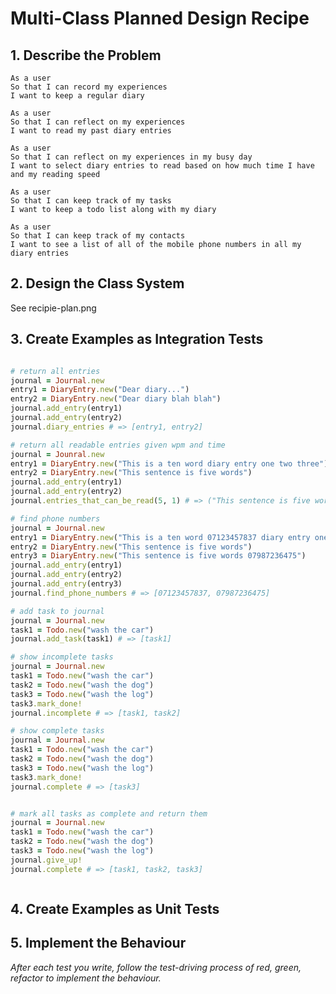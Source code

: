 # Multi-Class Planned Design Recipe

## 1. Describe the Problem
    As a user
    So that I can record my experiences
    I want to keep a regular diary

    As a user
    So that I can reflect on my experiences
    I want to read my past diary entries

    As a user
    So that I can reflect on my experiences in my busy day
    I want to select diary entries to read based on how much time I have and my reading speed

    As a user
    So that I can keep track of my tasks
    I want to keep a todo list along with my diary

    As a user
    So that I can keep track of my contacts
    I want to see a list of all of the mobile phone numbers in all my diary entries

## 2. Design the Class System
See recipie-plan.png

## 3. Create Examples as Integration Tests
```ruby

# return all entries
journal = Journal.new
entry1 = DiaryEntry.new("Dear diary...")
entry2 = DiaryEntry.new("Dear diary blah blah")
journal.add_entry(entry1)
journal.add_entry(entry2)
journal.diary_entries # => [entry1, entry2]

# return all readable entries given wpm and time
journal = Jounral.new
entry1 = DiaryEntry.new("This is a ten word diary entry one two three")
entry2 = DiaryEntry.new("This sentence is five words")
journal.add_entry(entry1)
journal.add_entry(entry2)
journal.entries_that_can_be_read(5, 1) # => ("This sentence is five words") // entry2

# find phone numbers
journal = Journal.new
entry1 = DiaryEntry.new("This is a ten word 07123457837 diary entry one two three")
entry2 = DiaryEntry.new("This sentence is five words")
entry3 = DiaryEntry.new("This sentence is five words 07987236475")
journal.add_entry(entry1)
journal.add_entry(entry2)
journal.add_entry(entry3)
journal.find_phone_numbers # => [07123457837, 07987236475]

# add task to journal
journal = Journal.new
task1 = Todo.new("wash the car")
journal.add_task(task1) # => [task1]

# show incomplete tasks
journal = Journal.new
task1 = Todo.new("wash the car")
task2 = Todo.new("wash the dog")
task3 = Todo.new("wash the log")
task3.mark_done!
journal.incomplete # => [task1, task2]

# show complete tasks
journal = Journal.new
task1 = Todo.new("wash the car")
task2 = Todo.new("wash the dog")
task3 = Todo.new("wash the log")
task3.mark_done!
journal.complete # => [task3]


# mark all tasks as complete and return them
journal = Journal.new
task1 = Todo.new("wash the car")
task2 = Todo.new("wash the dog")
task3 = Todo.new("wash the log")
journal.give_up!
journal.complete # => [task1, task2, task3]



```

## 4. Create Examples as Unit Tests


## 5. Implement the Behaviour

_After each test you write, follow the test-driving process of red, green,
refactor to implement the behaviour._